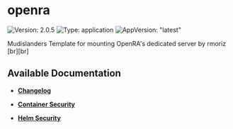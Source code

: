 # openra

![Version: 2.0.5](https://img.shields.io/badge/Version-2.0.5-informational?style=flat-square) ![Type: application](https://img.shields.io/badge/Type-application-informational?style=flat-square) ![AppVersion: "latest"](https://img.shields.io/badge/AppVersion-"latest"-informational?style=flat-square)

Mudislanders Template for mounting OpenRA's dedicated server by rmoriz [br][br]

## Available Documentation

- [**Changelog**](CHANGELOG)

- [**Container Security**](container-security)

- [**Helm Security**](helm-security)

